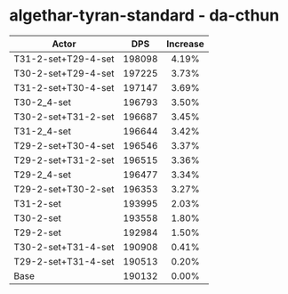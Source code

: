 # algethar-tyran-standard - da-cthun
| Actor | DPS | Increase |
|---|:---:|:---:|
|T31-2-set+T29-4-set|198098|4.19%|
|T30-2-set+T29-4-set|197225|3.73%|
|T31-2-set+T30-4-set|197147|3.69%|
|T30-2_4-set|196793|3.50%|
|T30-2-set+T31-2-set|196687|3.45%|
|T31-2_4-set|196644|3.42%|
|T29-2-set+T30-4-set|196546|3.37%|
|T29-2-set+T31-2-set|196515|3.36%|
|T29-2_4-set|196477|3.34%|
|T29-2-set+T30-2-set|196353|3.27%|
|T31-2-set|193995|2.03%|
|T30-2-set|193558|1.80%|
|T29-2-set|192984|1.50%|
|T30-2-set+T31-4-set|190908|0.41%|
|T29-2-set+T31-4-set|190513|0.20%|
|Base|190132|0.00%|
